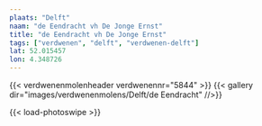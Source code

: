 ```yaml
---
plaats: "Delft"
naam: "de Eendracht vh De Jonge Ernst"
title: "de Eendracht vh De Jonge Ernst"
tags: ["verdwenen", "delft", "verdwenen-delft"]
lat: 52.015457 
lon: 4.348726
---
```

{{< verdwenenmolenheader verdwenennr="5844" >}}
{{< gallery dir="images/verdwenenmolens/Delft/de Eendracht" //>}}

{{< load-photoswipe >}}